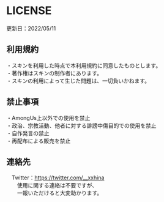 # LICENSE
更新日：2022/05/11  
  
## 利用規約
・スキンを利用した時点で本利用規約に同意したものとします。  
・著作権はスキンの制作者にあります。  
・スキンの利用によって生じた問題は、一切負いかねます。  

## 禁止事項
・AmongUs上以外での使用を禁止  
・政治、宗教活動、他者に対する誹謗中傷目的での使用を禁止  
・自作発言の禁止  
・再配布による販売を禁止  
  
## 連絡先
　Twitter：https://twitter.com/__xxhina  
　　使用に関する連絡は不要ですが、  
　　一報いただけると大変助かります。  